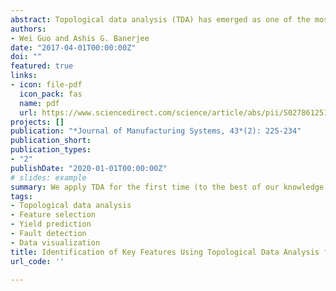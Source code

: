 ```yaml
---
abstract: Topological data analysis (TDA) has emerged as one of the most promising approaches to extract insights from high-dimensional data of varying types such as images, point clouds, and meshes, in an unsupervised manner. To the best of our knowledge, here, we provide the first successful application of TDA in the manufacturing systems domain. We apply a widely used TDA method, known as the Mapper algorithm, on two benchmark data sets for chemical process yield prediction and semiconductor wafer fault detection, respectively. The algorithm yields topological networks that capture the intrinsic clusters and connections among the clusters present in the data sets, which are difficult to detect using traditional methods. We select key process variables or features that impact the system outcomes by analyzing the network shapes. We then use predictive models to evaluate the impact of the selected features. Results show that the models achieve at least the same level of high prediction accuracy as with all the process variables, thereby, providing a way to carry out process monitoring and control in a more cost-effective manner.
authors: 
- Wei Guo and Ashis G. Banerjee
date: "2017-04-01T00:00:00Z"
doi: ""
featured: true
links:
- icon: file-pdf
  icon_pack: fas
  name: pdf
  url: https://www.sciencedirect.com/science/article/abs/pii/S0278612517300286
projects: []
publication: "*Journal of Manufacturing Systems, 43*(2): 225-234"
publication_short: 
publication_types:
- "2"
publishDate: "2020-01-01T00:00:00Z"
# slides: example
summary: We apply TDA for the first time (to the best of our knowledge) on manufacturing process data to extract the key process variables that have the most significant impact on the outputs. The results are summarized in the form of a topological network to facilitate a better understanding of the casual relationships between process variables and outputs through direct visualization.
tags:
- Topological data analysis
- Feature selection
- Yield prediction
- Fault detection
- Data visualization
title: Identification of Key Features Using Topological Data Analysis for Accurate Prediction of Manufacturing System Outputs
url_code: ''

---
```



